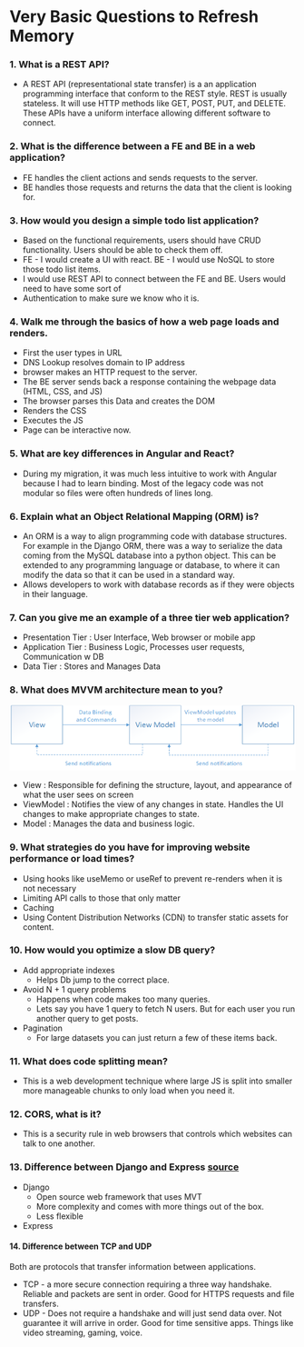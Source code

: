 # Very Basic Questions to Refresh Memory

### 1. What is a REST API?
- A REST API (representational state transfer) is a an application programming interface that conform to the REST style. REST is usually stateless. It will use HTTP methods like GET, POST, PUT, and DELETE. These APIs have a uniform interface allowing different software to connect.

### 2. What is the difference between a FE and BE in a web application?
- FE handles the client actions and sends requests to the server.
- BE handles those requests and returns the data that the client is looking for.

### 3. How would you design a simple todo list application?
- Based on the functional requirements, users should have CRUD functionality. Users should be able to check them off.
- FE - I would create a UI with react. BE - I would use NoSQL to store those todo list items.
- I would use REST API to connect between the FE and BE. Users would need to have some sort of
- Authentication to make sure we know who it is.

### 4. Walk me through the basics of how a web page loads and renders.
- First the user types in URL
- DNS Lookup resolves domain to IP address
- browser makes an HTTP request to the server.
- The BE server sends back a response containing the webpage data (HTML, CSS, and JS)
- The browser parses this Data and creates the DOM
- Renders the CSS
- Executes the JS
- Page can be interactive now.

### 5. What are key differences in Angular and React?
- During my migration, it was much less intuitive to work with Angular because I had to learn binding. Most of the legacy code was not modular so files were often hundreds of lines long.

### 6. Explain what an Object Relational Mapping (ORM) is?
- An ORM is a way to align programming code with database structures. For example in the Django ORM, there was a way to serialize the data coming from the MySQL database into a python object. This can be extended to any programming language or database, to where it can modify the data so that it can be used in a standard way.
- Allows developers to work with database records as if they were objects in their language.

### 7. Can you give me an example of a three tier web application?
- Presentation Tier : User Interface, Web browser or mobile app
- Application Tier : Business Logic, Processes user requests, Communication w DB
-  Data Tier : Stores and Manages Data

### 8. What does MVVM architecture mean to you?
![image](/system-design/interview-questions/assets/mvvm-pattern.png)
- View : Responsible for defining the structure, layout, and appearance of what the user sees on screen
- ViewModel : Notifies the view of any changes in state. Handles the UI changes to make appropriate changes to state.
- Model : Manages the data and business logic.

### 9. What strategies do you have for improving website performance or load times?
- Using hooks like useMemo or useRef to prevent re-renders when it is not necessary
- Limiting API calls to those that only matter
- Caching
- Using Content Distribution Networks (CDN) to transfer static assets for content.

### 10. How would you optimize a slow DB query?
- Add appropriate indexes
    - Helps Db jump to the correct place.
- Avoid N + 1 query problems
    - Happens when code makes too many queries.
    - Lets say you have 1 query to fetch N users. But for each user you run another query to get posts.
- Pagination
    - For large datasets you can just return a few of these items back.

### 11. What does code splitting mean?
- This is a web development technique where large JS is split into smaller more manageable chunks to only load when you need it.

### 12. CORS, what is it?
- This is a security rule in web browsers that controls which websites can talk to one another.

### 13. Difference between Django and Express [source](https://www.monocubed.com/blog/django-vs-express/#:~:text=Django%20is%20an%20advanced%20Python,complicating%20the%20characteristics%20of%20Node.)
- Django
    - Open source web framework that uses MVT
    - More complexity and comes with more things out of the box.
    - Less flexible
- Express

#### 14. Difference between TCP and UDP
Both are protocols that transfer information between applications.
- TCP - a more secure connection requiring a three way handshake. Reliable and packets are sent in order. Good for HTTPS requests and file transfers.
- UDP - Does not require a handshake and will just send data over. Not guarantee it will arrive in order. Good for time sensitive apps. Things like video streaming, gaming, voice.